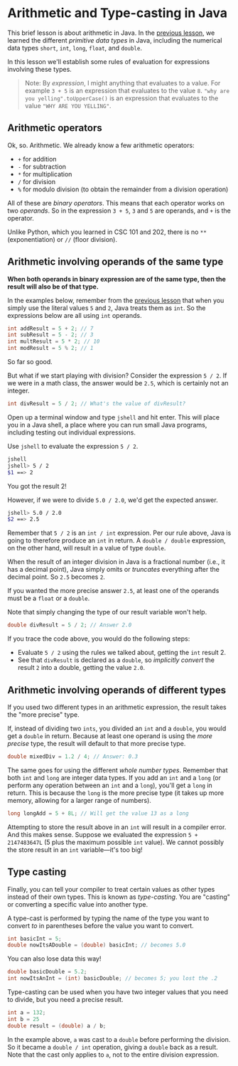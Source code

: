 # Arithmetic and Type-casting in Java

This brief lesson is about arithmetic in Java.
In the [previous lesson](../01-intro-to-java/README.md), we learned the different *primitive data types* in Java, including the numerical data types `short`, `int`, `long`, `float`, and `double`.

In this lesson we'll establish some rules of evaluation for expressions involving these types.

> Note: By *expression*, I might anything that evaluates to a value. For example `3 + 5` is an expression that evaluates to the value `8`. `"why are you yelling".toUpperCase()` is an expression that evaluates to the value `"WHY ARE YOU YELLING"`.

## Arithmetic operators

Ok, so. Arithmetic. We already know a few arithmetic operators:

* `+` for addition
* `-` for subtraction
* `*` for multiplication
* `/` for division 
* `%` for modulo division (to obtain the remainder from a division operation)

All of these are *binary operators*. This means that each operator works on two *operands*. So in the expression `3 + 5`, `3` and `5` are operands, and `+` is the operator.

Unlike Python, which you learned in CSC 101 and 202, there is no `**` (exponentiation) or `//` (floor division).

## Arithmetic involving operands of the same type 

**When both operands in binary expression are of the same type, then the result will also be of that type.**

In the examples below, remember from the [previous lesson](../01-intro-to-java/README.md) that when you simply use the literal values `5` and `2`, Java treats them as `int`. So the expressions below are all using `int` operands.

```java
int addResult = 5 + 2; // 7
int subResult = 5 - 2; // 3
int multResult = 5 * 2; // 10
int modResult = 5 % 2; // 1 
```

So far so good.

But what if we start playing with division? Consider the expression `5 / 2`. If we were in a math class, the answer would be `2.5`, which is certainly not an integer.

```java
int divResult = 5 / 2; // What's the value of divResult?
```

Open up a terminal window and type `jshell` and hit enter. This will place you in a Java shell, a place where you can run small Java programs, including testing out individual expressions.

Use `jshell` to evaluate the expression `5 / 2`.

```bash
jshell 
jshell> 5 / 2
$1 ==> 2
```

You got the result 2!

However, if we were to divide `5.0 / 2.0`, we'd get the expected answer. 

```bash
jshell> 5.0 / 2.0
$2 ==> 2.5
```

Remember that `5 / 2` is an `int / int` expression. Per our rule above, Java is going to therefore produce an `int` in return.
A `double / double` expression, on the other hand, will result in a value of type `double`.

When the result of an integer division in Java is a fractional number (i.e., it has a decimal point), Java simply omits or *truncates* everything after the decimal point. So `2.5` becomes `2`.

If you wanted the more precise answer `2.5`, at least one of the operands must be a `float` or a `double`.

Note that simply changing the type of our result variable won't help.

```java
double divResult = 5 / 2; // Answer 2.0
```

If you trace the code above, you would do the following steps:

* Evaluate `5 / 2` using the rules we talked about, getting the `int` result 2.
* See that `divResult` is declared as a `double`, so *implicitly convert* the result `2` into a double, getting the value `2.0`.

## Arithmetic involving operands of different types

If you used two different types in an arithmetic expression, the result takes the "more precise" type.

If, instead of dividing two `ints`, you divided an `int` and a `double`, you would get a `double` in return.
Because at least one operand is using the *more precise* type, the result will default to that more precise type.

```java
double mixedDiv = 1.2 / 4; // Answer: 0.3 
```

The same goes for using the different *whole number types*. Remember that both `int` and `long` are integer data types.
If you add an `int` and a `long` (or perform any operation between an `int` and a `long`), you'll get a `long` in return.
This is because the `long` is the more precise type (it takes up more memory, allowing for a larger range of numbers).

```java
long longAdd = 5 + 8L; // Will get the value 13 as a long
```

Attempting to store the result above in an `int` will result in a compiler error. And this makes sense. Suppose we evaluated the expression `5 + 2147483647L` (5 plus the maximum possible `int` value). We cannot possibly the store result in an `int` variable—it's too big!

## Type casting

Finally, you can tell your compiler to treat certain values as other types instead of their own types.
This is known as _type-casting_.
You are "casting" or converting a specific value into another type.

A type-cast is performed by typing the name of the type you want to convert *to* in parentheses before the value you want to convert.

```java
int basicInt = 5;
double nowItsADouble = (double) basicInt; // becomes 5.0
```

You can also lose data this way!

```java
double basicDouble = 5.2;
int nowItsAnInt = (int) basicDouble; // becomes 5; you lost the .2
```

Type-casting can be used when you have two integer values that you need to divide, but you need a precise result.

```java
int a = 132;
int b = 25
double result = (double) a / b;
```

In the example above, `a` was cast to a `double` before performing the division. So it became a `double / int` operation, giving a `double` back as a result. Note that the cast only applies to `a`, not to the entire division expression.
